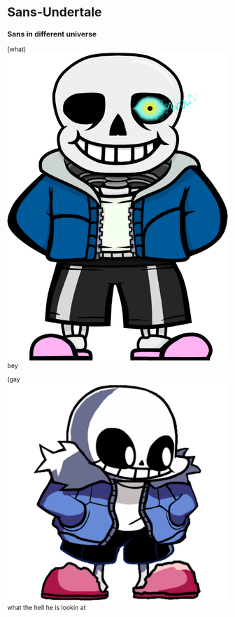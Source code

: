 # Sans-Undertale
### Sans in different universe

[what)
![](kindpng_1565165.png)
bey

(gay
![](20230129_182424.png)
what the hell he is lookin at

